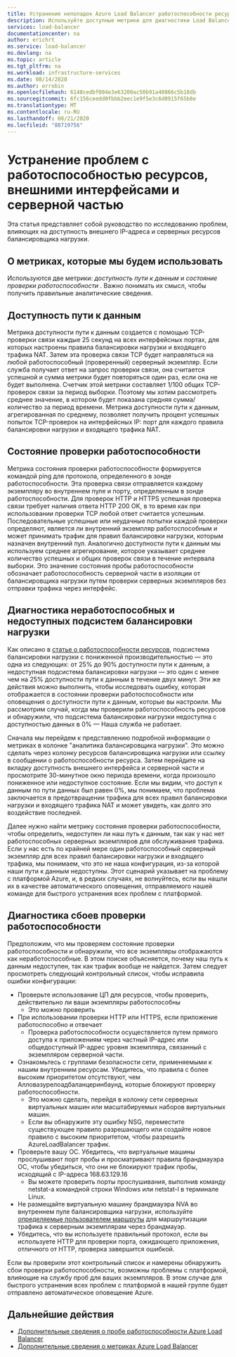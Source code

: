 ```yaml
---
title: Устранение неполадок Azure Load Balancer работоспособности ресурсов, внешних и внутренних проблем доступности
description: Используйте доступные метрики для диагностики Load Balancer (цен. категория "Стандартный") Azure с пониженной производительностью или недоступности.
services: load-balancer
documentationcenter: na
author: erichrt
ms.service: load-balancer
ms.devlang: na
ms.topic: article
ms.tgt_pltfrm: na
ms.workload: infrastructure-services
ms.date: 08/14/2020
ms.author: errobin
ms.openlocfilehash: 6148cedbf004e3e63200ac50b91a40866c5b18db
ms.sourcegitcommit: 6fc156ceedd0fbbb2eec1e9f5e3c6d0915f65b8e
ms.translationtype: MT
ms.contentlocale: ru-RU
ms.lasthandoff: 08/21/2020
ms.locfileid: "88719756"
---
```

# <a name="troubleshoot-resource-health-frontend-and-backend-availability-issues"></a>Устранение проблем с работоспособностью ресурсов, внешними интерфейсами и серверной частью 

Эта статья представляет собой руководство по исследованию проблем, влияющих на доступность внешнего IP-адреса и серверных ресурсов балансировщика нагрузки. 

## <a name="about-the-metrics-well-use"></a>О метриках, которые мы будем использовать
Используются две метрики: *доступность пути к данным* и *состояние проверки работоспособности* . Важно понимать их смысл, чтобы получить правильные аналитические сведения. 

## <a name="data-path-availability"></a>Доступность пути к данным
Метрика доступности пути к данным создается с помощью TCP-проверки связи каждые 25 секунд на всех интерфейсных портах, для которых настроены правила балансировки нагрузки и входящего трафика NAT. Затем эта проверка связи TCP будет направляться на любой работоспособный (проверенный) серверный экземпляр. Если служба получает ответ на запрос проверки связи, она считается успешной и сумма метрики будет повторяться один раз, если она не будет выполнена. Счетчик этой метрики составляет 1/100 общих TCP-проверок связи за период выборки. Поэтому мы хотим рассмотреть среднее значение, в котором будет показана средняя сумма/количество за период времени. Метрика доступности пути к данным, агрегированная по среднему, позволяет получить процент успешных попыток TCP-проверок на интерфейсных IP: порт для каждого правила балансировки нагрузки и входящего трафика NAT.

## <a name="health-probe-status"></a>Состояние проверки работоспособности
Метрика состояния проверки работоспособности формируется командой ping для протокола, определенного в зонде работоспособности. Эта проверка связи отправляется каждому экземпляру во внутреннем пуле и порту, определенным в зонде работоспособности. Для проверок HTTP и HTTPS успешная проверка связи требует наличия ответа HTTP 200 OK, в то время как при использовании проверки TCP любой ответ считается успешным. Последовательные успешные или неудачные попытки каждой проверки определяют, является ли внутренний экземпляр работоспособным и может принимать трафик для правил балансировки нагрузки, которым назначен внутренний пул. Аналогично доступности пути к данным мы используем среднее агрегирование, которое указывает среднее количество успешных и общих проверок связи в течение интервала выборки. Это значение состояния пробы работоспособности обозначает работоспособность серверной части в изоляции от балансировщика нагрузки путем проверки серверных экземпляров без отправки трафика через интерфейс.

## <a name="diagnose-degraded-and-unavailable-load-balancers"></a>Диагностика неработоспособных и недоступных подсистем балансировки нагрузки
Как описано в [статье о работоспособности ресурсов](load-balancer-standard-diagnostics.md#resource-health-status), подсистема балансировки нагрузки с пониженной производительностью — это одна из следующих: от 25% до 90% доступности пути к данным, а недоступная подсистема балансировки нагрузки — это один с менее чем на 25% доступности пути к данным в течение двух минут. Эти же действия можно выполнить, чтобы исследовать ошибку, которая отображается в состоянии проверки работоспособности или оповещения о доступности пути к данным, которые вы настроили. Мы рассмотрим случай, когда мы проверили работоспособность ресурсов и обнаружили, что подсистема балансировки нагрузки недоступна с доступностью данных в 0% — Наша служба не работает.

Сначала мы перейдем к представлению подробной информации о метриках в колонке "аналитика балансировщика нагрузки". Это можно сделать через колонку ресурсов балансировщика нагрузки или ссылку в сообщении о работоспособности ресурса.  Затем перейдите на вкладку доступность внешнего интерфейса и серверной части и просмотрите 30-минутное окно периода времени, когда произошло пониженное или недоступное состояние. Если мы видим, что доступ к данным по пути данных был равен 0%, мы понимаем, что проблема заключается в предотвращении трафика для всех правил балансировки нагрузки и входящего трафика NAT и может увидеть, как долго это воздействие последней. 

Далее нужно найти метрику состояния проверки работоспособности, чтобы определить, недоступен ли наш путь к данным, так как у нас нет работоспособных серверных экземпляров для обслуживания трафика. Если у нас есть по крайней мере один работоспособный серверный экземпляр для всех правил балансировки нагрузки и входящего трафика, мы понимаем, что это не наша конфигурация, из-за которой наши пути к данным недоступны. Этот сценарий указывает на проблему с платформой Azure, и, в редких случаях, не волнуйтесь, если вы нашли их в качестве автоматического оповещения, отправляемого нашей команде для быстрого устранения всех проблем с платформой.

## <a name="diagnose-health-probe-failures"></a>Диагностика сбоев проверки работоспособности
Предположим, что мы проверяем состояние проверки работоспособности и обнаружили, что все экземпляры отображаются как неработоспособные. В этом поиске объясняется, почему наш путь к данным недоступен, так как трафик вообще не найдется. Затем следует просмотреть следующий контрольный список, чтобы исправила ошибки конфигурации:
* Проверьте использование ЦП для ресурсов, чтобы проверить, действительно ли ваши экземпляры работоспособны
  * Это можно проверить 
* При использовании проверки HTTP или HTTPS, если приложение работоспособно и отвечает
  * Проверка работоспособности осуществляется путем прямого доступа к приложениям через частный IP-адрес или общедоступный IP-адрес уровня экземпляра, связанный с экземпляром серверной части.
* Ознакомьтесь с группами безопасности сети, применяемыми к нашим внутренним ресурсам. Убедитесь, что правила с более высоким приоритетом отсутствуют, чем Алловазурелоадбаланцеринбаунд, которые блокируют проверку работоспособности.
  * Это можно сделать, перейдя в колонку сети серверных виртуальных машин или масштабируемых наборов виртуальных машин.
  * Если вы обнаружите эту ошибку NSG, переместите существующее правило разрешающего или создайте новое правило с высоким приоритетом, чтобы разрешить AzureLoadBalancer трафик.
* Проверьте вашу ОС. Убедитесь, что виртуальные машины прослушивают порт пробы и просматривают правила брандмауэра ОС, чтобы убедиться, что они не блокируют трафик пробы, исходящий с IP-адреса 168.63.129.16
  * Вы можете проверить порты прослушивания, выполнив команду netstat-a командной строки Windows или netstat-l в терминале Linux.
* Не размещайте виртуальную машину брандмауэра NVA во внутреннем пуле балансировщика нагрузки, используйте [определяемые пользователем маршруты](https://docs.microsoft.com/azure/virtual-network/virtual-networks-udr-overview#user-defined) для маршрутизации трафика к серверным экземплярам через брандмауэр.
* Убедитесь, что вы используете правильный протокол, если вы используете HTTP для проверки порта, ожидающего приложения, отличного от HTTP, проверка завершится ошибкой.

Если вы проверили этот контрольный список и намерены обнаружить сбои проверки работоспособности, возможны проблемы с платформой, влияющие на службу проб для ваших экземпляров. В этом случае для быстрого устранения всех проблем с платформой в нашей группе будет отправлено автоматическое оповещение Azure.

## <a name="next-steps"></a>Дальнейшие действия

* [Дополнительные сведения о пробе работоспособности Azure Load Balancer](load-balancer-custom-probe-overview.md)
* [Дополнительные сведения о метриках Azure Load Balancer](load-balancer-standard-diagnostics.md)


